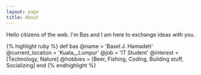 ```yaml
---
layout: page
title: About
---
```




<p class="message">
  Hello citizens of the web. I'm Bas and I am here to exchange ideas with you.
</p>

<div>
{% highlight ruby %}
def bas
  @name = 'Basel J. Hamadeh'
  @current_location = 'Kuala__Lumpur'
  @job = 'IT Student'
  @interest = [Technology, Nature]
  @hobbies = [Beer, Fishing, Coding, Building stuff, Socializing]
end
{% endhighlight %}
</div>


